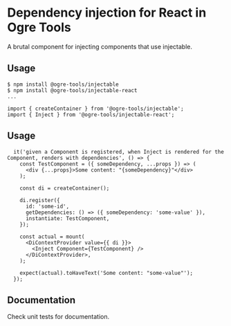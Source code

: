 # Dependency injection for React in Ogre Tools

A brutal component for injecting components that use injectable.

## Usage

```
$ npm install @ogre-tools/injectable
$ npm install @ogre-tools/injectable-react
...

import { createContainer } from '@ogre-tools/injectable';
import { Inject } from '@ogre-tools/injectable-react';
```

## Usage

```
  it('given a Component is registered, when Inject is rendered for the Component, renders with dependencies', () => {
    const TestComponent = ({ someDependency, ...props }) => (
      <div {...props}>Some content: "{someDependency}"</div>
    );

    const di = createContainer();

    di.register({
      id: 'some-id',
      getDependencies: () => ({ someDependency: 'some-value' }),
      instantiate: TestComponent,
    });

    const actual = mount(
      <DiContextProvider value={{ di }}>
        <Inject Component={TestComponent} />
      </DiContextProvider>,
    );

    expect(actual).toHaveText('Some content: "some-value"');
  });
```

## Documentation

Check unit tests for documentation.
